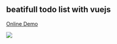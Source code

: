 <h2>beatifull todo list with vuejs</h2>

<a href="https://mohammadYousefiDev.github.io/vuejs-todo-list/" target="_blank">Online Demo</a>

<img src="https://user-images.githubusercontent.com/17897626/74088630-a8cc9980-4aad-11ea-9a3b-9866717a97a3.png" />


